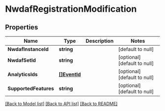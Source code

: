 # NwdafRegistrationModification

## Properties
Name | Type | Description | Notes
------------ | ------------- | ------------- | -------------
**NwdafInstanceId** | **string** |  | [default to null]
**NwdafSetId** | **string** |  | [optional] [default to null]
**AnalyticsIds** | [**[]EventId**](EventId.md) |  | [optional] [default to null]
**SupportedFeatures** | **string** |  | [optional] [default to null]

[[Back to Model list]](../README.md#documentation-for-models) [[Back to API list]](../README.md#documentation-for-api-endpoints) [[Back to README]](../README.md)

